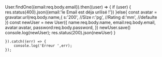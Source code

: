 
 User.findOne({email:req.body.email}).then((user) => {
        if (user) {
            res.status(400).json({email:'le Email est déja urilisé !'})
        }else{
            const avatar  = gravatar.url(req.body.name,{
                s:'200', //SIze
                r:'pg', //Rating
                d:'mm', //defaulte
            }) 
            const newUser  = new User({
                name:req.body.name,
                email:req.body.email,
                avatar:avatar,
                password:req.body.password,
            })
            newUser.save()
            console.log(newUser);
            res.status(200).json(newUser)
        }
        
    }).catch((err) => {
        console.log('Erreur ',err);
    });